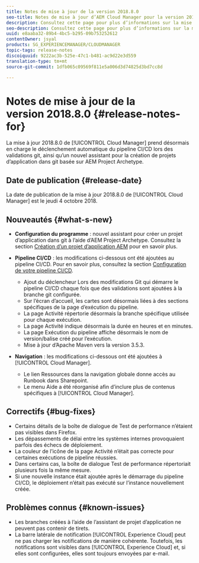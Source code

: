 ```yaml
---
title: Notes de mise à jour de la version 2018.8.0
seo-title: Notes de mise à jour d’AEM Cloud Manager pour la version 2018.8.0
description: Consultez cette page pour plus d’informations sur la mise à jour 2018.8.0 de Cloud Manager.
seo-description: Consultez cette page pour plus d’informations sur la mise à jour 2018.8.0 d’AEM Cloud Manager.
uuid: e8aaba32-89b4-4bc5-b295-09b753252612
contentOwner: jsyal
products: SG_EXPERIENCEMANAGER/CLOUDMANAGER
topic-tags: release-notes
discoiquuid: 9222ac3b-525e-47c1-b481-ac9d22e3d559
translation-type: tm+mt
source-git-commit: 1dfb065c09569f811e5a006d3d74825d3bd7cc8d

---
```



# Notes de mise à jour de la version 2018.8.0 {#release-notes-for}

La mise à jour 2018.8.0 de [!UICONTROL Cloud Manager] prend désormais en charge le déclenchement automatique du pipeline CI/CD lors des validations git, ainsi qu’un nouvel assistant pour la création de projets d’application dans git basée sur AEM Project Archetype.

## Date de publication {#release-date}

La date de publication de la mise à jour 2018.8.0 de [!UICONTROL Cloud Manager] est le jeudi 4 octobre 2018.

## Nouveautés {#what-s-new}

* **Configuration du programme** : nouvel assistant pour créer un projet d’application dans git à l’aide d’AEM Project Archetype. Consultez la section [Création d’un projet d’application AEM](create-an-application-project.md) pour en savoir plus.

* **Pipeline CI/CD** : les modifications ci-dessous ont été ajoutées au pipeline CI/CD. Pour en savoir plus, consultez la section [Configuration de votre pipeline CI/CD](configuring-pipeline.md).

   * Ajout du déclencheur Lors des modifications Git qui démarre le pipeline CI/CD chaque fois que des validations sont ajoutées à la branche git configurée.
   * Sur l’écran d’accueil, les cartes sont désormais liées à des sections spécifiques de la page d’exécution du pipeline.
   * La page Activité répertorie désormais la branche spécifique utilisée pour chaque exécution.
   * La page Activité indique désormais la durée en heures et en minutes.
   * La page Exécution du pipeline affiche désormais le nom de version/balise créé pour l’exécution.
   * Mise à jour d’Apache Maven vers la version 3.5.3.

* **Navigation** : les modifications ci-dessous ont été ajoutées à [!UICONTROL Cloud Manager].

   * Le lien Ressources dans la navigation globale donne accès au Runbook dans Sharepoint.
   * Le menu Aide a été réorganisé afin d’inclure plus de contenus spécifiques à [!UICONTROL Cloud Manager].

## Correctifs {#bug-fixes}

* Certains détails de la boîte de dialogue de Test de performance n’étaient pas visibles dans Firefox.
* Les dépassements de délai entre les systèmes internes provoquaient parfois des échecs de déploiement.
* La couleur de l’icône de la page Activité n’était pas correcte pour certaines exécutions de pipeline réussies.
* Dans certains cas, la boîte de dialogue Test de performance répertoriait plusieurs fois la même mesure.
* Si une nouvelle instance était ajoutée après le démarrage du pipeline CI/CD, le déploiement n’était pas exécuté sur l’instance nouvellement créée.

## Problèmes connus {#known-issues}

* Les branches créées à l’aide de l’assistant de projet d’application ne peuvent pas contenir de tirets.
* La barre latérale de notification [!UICONTROL Experience Cloud] peut ne pas charger les notifications de manière cohérente. Toutefois, les notifications sont visibles dans [!UICONTROL Experience Cloud] et, si elles sont configurées, elles sont toujours envoyées par e-mail.


